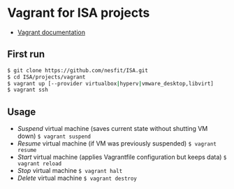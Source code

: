 # Vagrant for ISA projects
* [Vagrant documentation](https://www.vagrantup.com/docs/)

## First run
```bash
$ git clone https://github.com/nesfit/ISA.git
$ cd ISA/projects/vagrant
$ vagrant up [--provider virtualbox|hyperv|vmware_desktop,libvirt]
$ vagrant ssh
```

## Usage
* *Suspend* virtual machine (saves current state without shutting VM down) `$ vagrant suspend`
* *Resume* virtual machine (if VM was previously suspended) `$ vagrant resume`
* *Start* virtual machine (applies Vagrantfile configuration but keeps data) `$ vagrant reload`
* *Stop* virtual machine `$ vagrant halt`
* *Delete* virtual machine `$ vagrant destroy`
